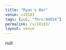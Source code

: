 ```yaml
---
title: "Ryan's Bar"
venue: v18183
tags: [pub, "fhrs:94054"]
permalink: /v/18183/
layout: venue
---
```

null